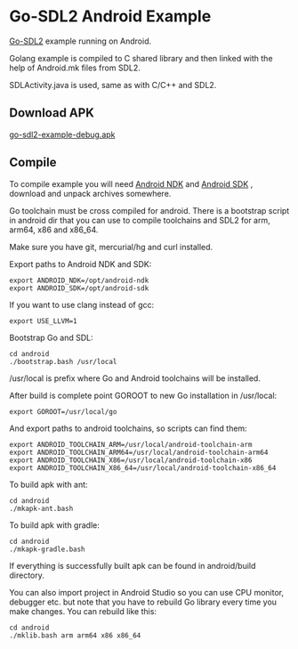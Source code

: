 Go-SDL2 Android Example
=======================

[Go-SDL2](https://github.com/veandco/go-sdl2) example running on Android.

Golang example is compiled to C shared library and then linked with the help of Android.mk files from SDL2.

SDLActivity.java is used, same as with C/C++ and SDL2.

Download APK
------------

[go-sdl2-example-debug.apk](https://github.com/gen2brain/go-sdl2-android-example/releases/download/1.0/go-sdl2-example-debug.apk)

Compile
-------

To compile example you will need [Android NDK](https://developer.android.com/ndk/downloads/index.html) and [Android SDK](http://developer.android.com/sdk/index.html#Other) , download and unpack archives somewhere.

Go toolchain must be cross compiled for android. There is a bootstrap script in android dir that you can use to compile toolchains and SDL2 for arm, arm64, x86 and x86_64.

Make sure you have git, mercurial/hg and curl installed.

Export paths to Android NDK and SDK:

    export ANDROID_NDK=/opt/android-ndk
    export ANDROID_SDK=/opt/android-sdk

If you want to use clang instead of gcc:
    
    export USE_LLVM=1

Bootstrap Go and SDL:

    cd android
    ./bootstrap.bash /usr/local

/usr/local is prefix where Go and Android toolchains will be installed.

After build is complete point GOROOT to new Go installation in /usr/local:

    export GOROOT=/usr/local/go

And export paths to android toolchains, so scripts can find them:

    export ANDROID_TOOLCHAIN_ARM=/usr/local/android-toolchain-arm
    export ANDROID_TOOLCHAIN_ARM64=/usr/local/android-toolchain-arm64
    export ANDROID_TOOLCHAIN_X86=/usr/local/android-toolchain-x86
    export ANDROID_TOOLCHAIN_X86_64=/usr/local/android-toolchain-x86_64

To build apk with ant:

    cd android
    ./mkapk-ant.bash

To build apk with gradle:

    cd android
    ./mkapk-gradle.bash

If everything is successfully built apk can be found in android/build directory.

You can also import project in Android Studio so you can use CPU monitor, debugger etc. but note that you have to rebuild Go library every time you make changes. You can rebuild like this:

    cd android
    ./mklib.bash arm arm64 x86 x86_64

